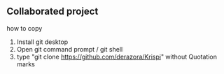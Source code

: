 Collaborated project
--------------------
how to copy
1. Install git desktop
2. Open git command prompt / git shell
3. type "git clone https://github.com/derazora/Krispi" without Quotation marks
